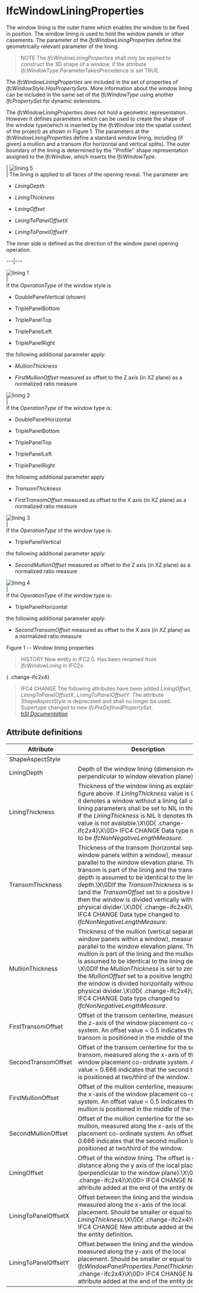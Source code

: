 IfcWindowLiningProperties
=========================
The window lining is the outer frame which enables the window to be fixed in
position. The window lining is used to hold the window panels or other
casements. The parameter of the _IfcWindowLiningProperties_ define the
geometrically relevant parameter of the lining.  
  
> NOTE  The _IfcWindowLiningProperties_ shall only be applied to construct the
> 3D shape of a window, if the attribute
> _IfcWindowType_.ParameterTakesPrecedence is set TRUE.  
  
The _IfcWindowLiningProperties_ are included in the set of properties of
_IfcWindowStyle.HasPropertySets_. More information about the window lining can
be included in the same set of the _IfcWindowType_ using another
_IfcPropertySet_ for dynamic extensions.  
  
The _IfcWindowLiningProperties_ does not hold a geometric representation.
However it defines parameters which can be used to create the shape of the
window type(which is inserted by the _IfcWindow_ into the spatial context of
the project) as shown in Figure 1. The parameters at the
_IfcWindowLiningProperties_ define a standard window lining, including (if
given) a mullion and a transom (for horizontal and vertical splits). The outer
boundary of the lining is determined by the ''Profile'' shape representation
assigned to the _IfcWindow_, which inserts the _IfcWindowType_.  
  
  
  
  
  
  
  
  
| ![lining 5](../figures/ifcwindowliningproperties-fig05.png)  
| The lining is applied to all faces of the opening reveal. The parameter are:  

  

  * _LiningDepth_
  

  * _LiningThickness_
  

  * _LiningOffset_
  

  * _LiningToPanelOffsetX_
  

  * _LiningToPanelOffsetY_
  

  
The inner side is defined as the direction of the window panel opening
operation.  
  
  
---|---  
  
  
![lining 1](../figures/ifcwindowliningproperties-fig01.png)  
|  
If the _OperationType_ of the window style is  

  

  * DoublePanelVertical (shown)
  

  * TriplePanelBottom
  

  * TriplePanelTop
  

  * TriplePanelLeft
  

  * TriplePanelRight
  

  
the following additional parameter apply:  

  

  * _MullionThickness_
  

  * _FirstMullionOffset_ measured as offset to the Z axis (in XZ plane) as a normalized ratio measure
  

  
  
  
  
  
![lining 2](../figures/ifcwindowliningproperties-fig02.png)  
|  
If the _OperationType_ of the window type is:  

  

  * DoublePanelHorizontal
  

  * TriplePanelBottom
  

  * TriplePanelTop
  

  * TriplePanelLeft
  

  * TriplePanelRight
  

  
the following additional parameter apply  

  

  * _TransomThickness_
  

  * _FirstTransomOffset_ measured as offset to the X axis (in XZ plane) as a normalized ratio measure
  

  
  
  
  
  
![lining 3](../figures/ifcwindowliningproperties-fig03.png)  
|  
If the _OperationType_ of the window type is:  

  

  * TriplePanelVertical
  

  
the following additional parameter apply:  

  

  * _SecondMullionOffset_ measured as offset to the Z axis (in XZ plane) as a normalized ratio measure
  

  
  
  
  
  
![lining 4](../figures/ifcwindowliningproperties-fig04.png)  
|  
If the _OperationType_ of the window type is:  

  

  * TriplePanelHorizontal
  

  
the following additional parameter apply:  

  

  * _SecondTransomOffset_ measured as offset to the X axis (in XZ plane) as a normalized ratio measure
  

  
  
  
  
  
  
  
  
  

Figure 1 -- Window lining properties

  
  
  
  
  
> HISTORY  New entity in IFC2.0. Has been renamed from _IfcWindowLining_ in
> IFC2x.  
  
{ .change-ifc2x4}  
> IFC4 CHANGE  The following attributes have been added _LiningOffset_,
> _LiningToPanelOffsetX_, _LiningToPanelOffsetY_. The attribute
> _ShapeAspectStyle_ is deprecated and shall no longer be used. Supertype
> changed to new _IfcPreDefinedPropertySet_.  
[ _bSI
Documentation_](https://standards.buildingsmart.org/IFC/DEV/IFC4_2/FINAL/HTML/schema/ifcarchitecturedomain/lexical/ifcwindowliningproperties.htm)


Attribute definitions
---------------------
| Attribute            | Description                                                                                                                                                                                                                                                                                                                                                                                                                                                                                                 |
|----------------------|-------------------------------------------------------------------------------------------------------------------------------------------------------------------------------------------------------------------------------------------------------------------------------------------------------------------------------------------------------------------------------------------------------------------------------------------------------------------------------------------------------------|
| ShapeAspectStyle     |                                                                                                                                                                                                                                                                                                                                                                                                                                                                                                             |
| LiningDepth          | Depth of the window lining (dimension measured perpendicular to window elevation plane).                                                                                                                                                                                                                                                                                                                                                                                                                    |
| LiningThickness      | Thickness of the window lining as explained in the figure above. If _LiningThickness_ value is 0. (zero) it denotes a window without a lining (all other lining parameters shall be set to NIL in this case). If the _LiningThickness_ is NIL it denotes that the value is not available.\X\0D{ .change-ifc2x4}\X\0D> IFC4 CHANGE  Data type modified to be _IfcNonNegativeLengthMeasure_.                                                                                                                  |
| TransomThickness     | Thickness of the transom (horizontal separator of window panels within a window), measured parallel to the window elevation plane. The transom is part of the lining and the transom depth is assumed to be identical to the lining depth.\X\0DIf the _TransomThickness_ is set to zero (and the _TransomOffset_ set to a positive length), then the window is divided vertically without a physical divider.\X\0D{ .change-ifc2x4}\X\0D> IFC4 CHANGE  Data type changed to _IfcNonNegativeLengthMeasure_.  |
| MullionThickness     | Thickness of the mullion (vertical separator of window panels within a window), measured parallel to the window elevation plane. The mullion is part of the lining and the mullion depth is assumed to be identical to the lining depth. \X\0DIf the _MullionThickness_ is set to zero (and the _MullionOffset_ set to a positive length), then the window is divided horizontally without a physical divider.\X\0D{ .change-ifc2x4}\X\0D> IFC4 CHANGE  Data type changed to _IfcNonNegativeLengthMeasure_. |
| FirstTransomOffset   | Offset of the transom centerline, measured along the z-axis of the window placement co-ordinate system. An offset value = 0.5 indicates that the transom is positioned in the middle of the window.                                                                                                                                                                                                                                                                                                         |
| SecondTransomOffset  | Offset of the transom centerline for the second transom, measured along the x-axis of the window placement co-ordinate system. An offset value = 0.666 indicates that the second transom is positioned at two/third of the window.                                                                                                                                                                                                                                                                          |
| FirstMullionOffset   | Offset of the mullion centerline, measured along the x-axis of the window placement co-ordinate system. An offset value = 0.5 indicates that the mullion is positioned in the middle of the window.                                                                                                                                                                                                                                                                                                         |
| SecondMullionOffset  | Offset of the mullion centerline for the second mullion, measured along the x-axis of the window placement co-ordinate system. An offset value = 0.666 indicates that the second mullion is positioned at two/third of the window.                                                                                                                                                                                                                                                                          |
| LiningOffset         | Offset of the window lining. The offset is given as distance along the y axis of the local placement (perpendicular to the window plane).\X\0D{ .change-ifc2x4}\X\0D> IFC4 CHANGE  New attribute added at the end of the entity definition.                                                                                                                                                                                                                                                                 |
| LiningToPanelOffsetX | Offset between the lining and the window panel measured along the x-axis of the local placement. Should be smaller or equal to the _LiningThickness_.\X\0D{ .change-ifc2x4}\X\0D> IFC4 CHANGE  New attribute added at the end of the entity definition.                                                                                                                                                                                                                                                     |
| LiningToPanelOffsetY | Offset between the lining and the window panel measured along the y-axis of the local placement. Should be smaller or equal to the _IfcWindowPanelProperties.PanelThickness_.\X\0D{ .change-ifc2x4}\X\0D> IFC4 CHANGE  New attribute added at the end of the entity definition.                                                                                                                                                                                                                             |


